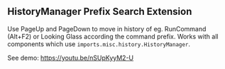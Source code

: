 ## HistoryManager Prefix Search Extension
Use PageUp and PageDown to move in history of eg. RunCommand (Alt+F2) or Looking Glass according the command prefix.
Works with all components which use `imports.misc.history.HistoryManager`.

See demo: https://youtu.be/nSUpKyyM2-U
